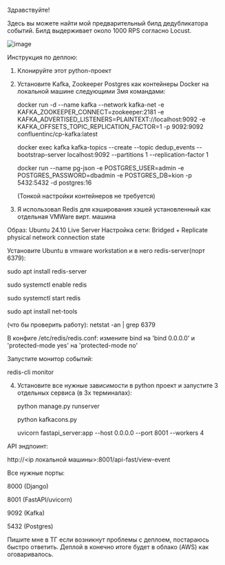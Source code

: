 Здравствуйте!

Здесь вы можете найти мой предварительный билд дедубликатора событий.
Билд выдерживает около 1000 RPS согласно Locust.

![image](https://github.com/user-attachments/assets/f2486876-b1ef-45ff-bf67-126e2369dec4)



Инструкция по деплою:

1) Клонируйте этот python-проект
2) Установите Kafka, Zookeeper Postgres как контейнеры Docker на локальной машине следующими 3мя командами:
   
   docker run -d --name kafka --network kafka-net -e KAFKA_ZOOKEEPER_CONNECT=zookeeper:2181 -e KAFKA_ADVERTISED_LISTENERS=PLAINTEXT://localhost:9092 -e KAFKA_OFFSETS_TOPIC_REPLICATION_FACTOR=1 -p 9092:9092 confluentinc/cp-kafka:latest
   
   docker exec kafka kafka-topics --create --topic dedup_events --bootstrap-server localhost:9092 --partitions 1 --replication-factor 1
   
   docker run --name pg-json -e POSTGRES_USER=admin -e POSTGRES_PASSWORD=dbadmin -e POSTGRES_DB=kion -p 5432:5432 -d postgres:16
   
   (Тонкой настройки контейнеров не требуется)

4) Я использовал Redis для кэширования хэшей установленный как отдельная VMWare вирт. машина
   
Образ: Ubuntu 24.10 Live Server
Настройка сети: Bridged + Replicate physical network connection state

Установите Ubuntu в vmware workstation и в него redis-server(порт 6379):

sudo apt install redis-server

sudo systemctl enable redis

sudo systemctl start redis

sudo apt install net-tools

(что бы проверить работу): netstat -an | grep 6379

В конфиге /etc/redis/redis.conf: измените bind на 'bind 0.0.0.0' и 'protected-mode yes' на 'protected-mode no'

Запустите монитор событий:

redis-cli monitor


4) Установите все нужные зависимости в python проект и запустите 3 отдельных сервиса (в 3х терминалах):
   
   python manage.py runserver
   
   python kafkacons.py
   
   uvicorn fastapi_server:app --host 0.0.0.0 --port 8001 --workers 4


API эндпоинт:

http://<ip локальной машины>:8001/api-fast/view-event


Все нужные порты:

8000 (Django)

8001 (FastAPI/uvicorn)

9092 (Kafka)

5432 (Postgres)

Пишите мне в ТГ если возникнут проблемы с деплоем, постараюсь быстро ответить.
Деплой в конечно итоге будет в облако (AWS) как оговаривалось.

